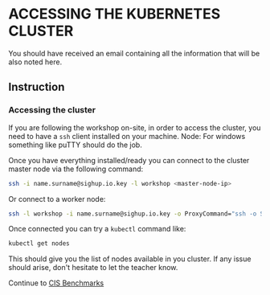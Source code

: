 # ACCESSING THE KUBERNETES CLUSTER

You should have received an email containing all the information that will be also noted here.

## Instruction

### Accessing the cluster

If you are following the workshop on-site, in order to access the cluster, you need to have a `ssh` client installed on your machine.
Node: For windows something like puTTY should do the job.

Once you have everything installed/ready you can connect to the cluster master node via the following command:

```bash
ssh -i name.surname@sighup.io.key -l workshop <master-node-ip>
```

Or connect to a worker node:

```bash
ssh -l workshop -i name.surname@sighup.io.key -o ProxyCommand="ssh -o StrictHostKeyChecking=no -W %h:%p -q -i name.surname@sighup.io.key -l workshop <master-node-ip>" 
```

Once connected you can try a `kubectl` command like:

```bash
kubectl get nodes
```

This should give you the list of nodes available in you cluster. If any issue should arise, don't hesitate to let the teacher know.

Continue to [CIS Benchmarks](03-cis-benchmarks.md)